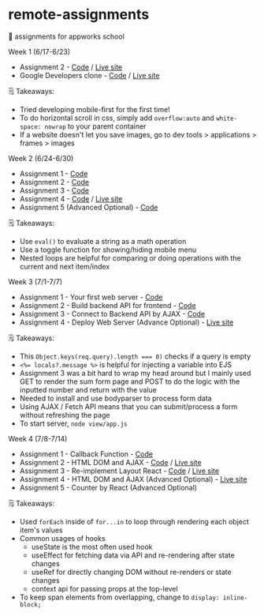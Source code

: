 # remote-assignments
🍫  assignments for appworks school

Week 1 (6/17-6/23)
- Assignment 2 - [Code](https://github.com/ivavay/remote-assignments/tree/main/week-1/assignment-2) / [Live site](https://ivavay.github.io/remote-assignments/week-1/assignment-2/)
- Google Developers clone - [Code](https://github.com/ivavay/remote-assignments/tree/main/week-1/google-developers/) / [Live site](https://ivavay.github.io/remote-assignments/week-1/google-developers/)

🗒️ Takeaways: 
- Tried developing mobile-first for the first time!
- To do horizontal scroll in css, simply add `overflow:auto` and `white-space: nowrap` to your parent container
- If a website doesn't let you save images, go to dev tools > applications > frames > images 

Week 2 (6/24-6/30)
- Assignment 1 - [Code](https://github.com/ivavay/remote-assignments/tree/main/week-2/assignment-1)
- Assignment 2 - [Code](https://github.com/ivavay/remote-assignments/tree/main/week-2/assignment-2)
- Assignment 3 - [Code](https://github.com/ivavay/remote-assignments/tree/main/week-2/assignment-3)
- Assignment 4 - [Code](https://github.com/ivavay/remote-assignments/tree/main/week-2/assignment-4) / [Live site](https://ivavay.github.io/remote-assignments/week-2/assignment-4/)
- Assignment 5 (Advanced Optional) - [Code](https://github.com/ivavay/remote-assignments/tree/main/week-2/assignment-5)

🗒️ Takeaways:
- Use `eval()` to evaluate a string as a math operation
- Use a toggle function for showing/hiding mobile menu 
- Nested loops are helpful for comparing or doing operations with the current and next item/index

Week 3 (7/1-7/7)
- Assignment 1 - Your first web server - [Code](https://github.com/ivavay/remote-assignments/tree/main/week-3/assignment-1)
- Assignment 2 - Build backend API for frontend - [Code](https://github.com/ivavay/remote-assignments/tree/main/week-3/assignment-2)
- Assignment 3 - Connect to Backend API by AJAX - [Code](https://github.com/ivavay/remote-assignments/tree/main/week-3/assignment-3)
- Assignment 4 - Deploy Web Server (Advance Optional) - [Live site](https://remote-assignments-week3.onrender.com/sum) 


🗒️ Takeaways:
- This `Object.keys(req.query).length === 0)` checks if a query is empty
- `<%= locals?.message %>` is helpful for injecting a variable into EJS 
- Assignment 3 was a bit hard to wrap my head around but I mainly used GET to render the sum form page and POST to do the logic with the inputted number and return with the value
- Needed to install and use bodyparser to process form data 
- Using AJAX / Fetch API means that you can submit/process a form without refreshing the page
- To start server, `node view/app.js`

Week 4 (7/8-7/14)
- Assignment 1 - Callback Function - [Code](https://github.com/ivavay/remote-assignments/tree/main/week-4/assignment-1)
- Assignment 2 - HTML DOM and AJAX - [Code](https://github.com/ivavay/remote-assignments/tree/main/week-4/assignment-2) / [Live site](https://ivavay.github.io/remote-assignments/week-4/assignment-2/)
- Assignment 3 - Re-implement Layout React - [Code](https://github.com/ivavay/remote-assignments/tree/main/week-4/assignment-3) / [Live site](https://week-4-assignment-3.vercel.app/)
- Assignment 4 - HTML DOM and AJAX (Advanced Optional) - [Live site](https://week-4-assignment-4.vercel.app/)
- Assignment 5 - Counter by React (Advanced Optional) 

🗒️ Takeaways:
- Used `forEach` inside of `for...in` to loop through rendering each object item's values
- Common usages of hooks 
    - useState is the most often used hook
    - useEffect for fetching data via API and re-rendering after state changes
    - useRef for directly changing DOM without re-renders or state changes 
    - context api for passing props at the top-level 
- To keep span elements from overlapping, change to `display: inline-block;`